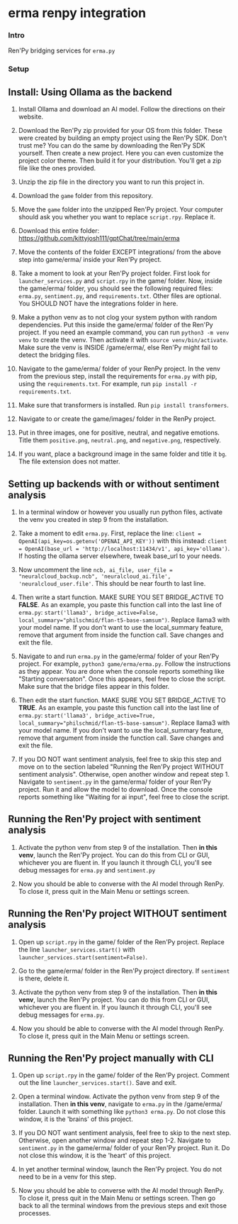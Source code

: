 # erma renpy integration

### Intro
Ren'Py bridging services for ```erma.py```

### Setup

## Install: Using Ollama as the backend

1. Install Ollama and download an AI model. Follow the directions on their website.

2. Download the Ren'Py zip provided for your OS from this folder. These were created by building an empty project using the Ren'Py SDK. Don't trust me? You can do the same by downloading the Ren'Py SDK yourself. Then create a new project. Here you can even customize the project color theme. Then build it for your distribution. You'll get a zip file like the ones provided.

3. Unzip the zip file in the directory you want to run this project in.

4. Download the ```game``` folder from this repository.

5. Move the ```game``` folder into the unzipped Ren'Py project. Your computer should ask you whether you want to replace ```script.rpy```. Replace it.

6. Download this entire folder: https://github.com/kittyjosh111/gptChat/tree/main/erma

7. Move the contents of the folder EXCEPT integrations/ from the above step into game/erma/ inside your Ren'Py project.

8. Take a moment to look at your Ren'Py project folder. First look for ```launcher_services.py``` and ```script.rpy``` in the game/ folder. Now, inside the game/erma/ folder, you should see the following required files: ```erma.py```, ```sentiment.py```, and ```requirements.txt```. Other files are optional. You SHOULD NOT have the integrations folder in here.

9. Make a python venv as to not clog your system python with random dependencies. Put this inside the game/erma/ folder of the Ren'Py project. If you need an example command, you can run ```python3 -m venv venv``` to create the venv. Then activate it with ```source venv/bin/activate```. Make sure the venv is INSIDE /game/erma/, else Ren'Py might fail to detect the bridging files.

10. Navigate to the game/erma/ folder of your RenPy project. In the venv from the previous step, install the requirements for ```erma.py``` with pip, using the ```requirements.txt```. For example, run ```pip install -r requirements.txt```.

11. Make sure that transformers is installed. Run ```pip install transformers```.

12. Navigate to or create the game/images/ folder in the RenPy project.

13. Put in three images, one for positive, neutral, and negative emotions. Title them ```positive.png```, ```neutral.png```, and ```negative.png```, respectively.

14. If you want, place a background image in the same folder and title it ```bg```. The file extension does not matter.

## Setting up backends with or without sentiment analysis

1. In a terminal window or however you usually run python files, activate the venv you created in step 9 from the installation.

2. Take a moment to edit ```erma.py```. First, replace the line: ```client = OpenAI(api_key=os.getenv('OPENAI_API_KEY'))``` with this instead: ```client = OpenAI(base_url = 'http://localhost:11434/v1', api_key='ollama')```. If hosting the ollama server elsewhere, tweak base_url to your needs.

3. Now uncomment the line ```ncb, ai_file, user_file = "neuralcloud_backup.ncb", 'neuralcloud_ai.file', 'neuralcloud_user.file'```. This should be near fourth to last line.

4. Then write a start function. MAKE SURE YOU SET BRIDGE_ACTIVE TO **FALSE**. As an example, you paste this function call into the last line of ```erma.py```: ```start('llama3', bridge_active=False, local_summary="philschmid/flan-t5-base-samsum")```. Replace llama3 with your model name. If you don't want to use the local_summary feature, remove that argument from inside the function call. Save changes and exit the file.

5. Navigate to and run ```erma.py``` in the game/erma/ folder of your Ren'Py project. For example, ```python3 game/erma/erma.py```. Follow the instructions as they appear. You are done when the console reports something like "Starting conversaton". Once this appears, feel free to close the script. Make sure that the bridge files appear in this folder.

6. Then edit the start function. MAKE SURE YOU SET BRIDGE_ACTIVE TO **TRUE**. As an example, you paste this function call into the last line of ```erma.py```: ```start('llama3', bridge_active=True, local_summary="philschmid/flan-t5-base-samsum")```. Replace llama3 with your model name. If you don't want to use the local_summary feature, remove that argument from inside the function call. Save changes and exit the file.

7. If you DO NOT want sentiment analysis, feel free to skip this step and move on to the section labeled "Running the Ren'Py project WITHOUT sentiment analysis". Otherwise, open another window and repeat step 1. Navigate to ```sentiment.py``` in the game/erma/ folder of your Ren'Py project. Run it and allow the model to download. Once the console reports something like "Waiting for ai input", feel free to close the script.

## Running the Ren'Py project with sentiment analysis

1. Activate the python venv from step 9 of the installation. Then **in this venv**, launch the Ren'Py project. You can do this from CLI or GUI, whichever you are fluent in. If you launch it through CLI, you'll see debug messages for ```erma.py``` and ```sentiment.py```

2. Now you should be able to converse with the AI model through RenPy. To close it, press quit in the Main Menu or settings screen.

## Running the Ren'Py project WITHOUT sentiment analysis

1. Open up ```script.rpy``` in the game/ folder of the Ren'Py project. Replace the line ```launcher_services.start()``` with ```launcher_services.start(sentiment=False)```.

2. Go to the game/erma/ folder in the Ren'Py project directory. If ```sentiment``` is there, delete it.

2. Activate the python venv from step 9 of the installation. Then **in this venv**, launch the Ren'Py project. You can do this from CLI or GUI, whichever you are fluent in. If you launch it through CLI, you'll see debug messages for ```erma.py```.

3. Now you should be able to converse with the AI model through RenPy. To close it, press quit in the Main Menu or settings screen.

## Running the Ren'Py project manually with CLI

1. Open up ```script.rpy``` in the game/ folder of the Ren'Py project. Comment out the line ```launcher_services.start()```. Save and exit.

2. Open a terminal window. Activate the python venv from step 9 of the installation. Then **in this venv**, navigate to ```erma.py``` in the /game/erma/ folder. Launch it with something like ```python3 erma.py```. Do not close this window, it is the 'brains' of this project.

3. If you DO NOT want sentiment analysis, feel free to skip to the next step. Otherwise, open another window and repeat step 1-2. Navigate to ```sentiment.py``` in the game/erma/ folder of your Ren'Py project. Run it. Do not close this window, it is the 'heart' of this project.

4. In yet another terminal window, launch the Ren'Py project. You do not need to be in a venv for this step.

5. Now you should be able to converse with the AI model through RenPy. To close it, press quit in the Main Menu or settings screen. Then go back to all the terminal windows from the previous steps and exit those processes.